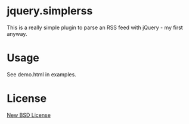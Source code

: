 # jquery.simplerss

This is a really simple plugin to parse an RSS feed with jQuery - my first anyway.

# Usage

See demo.html in examples.

# License

[New BSD License][bsd]

[bsd]: http://www.opensource.org/licenses/bsd-license.php